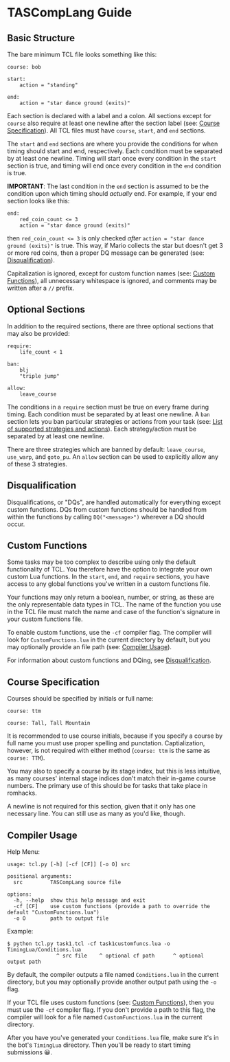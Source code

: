 # TASCompLang Guide
## <a name="basic-structure"></a>Basic Structure
The bare minimum TCL file looks something like this:
```
course: bob

start:
    action = "standing"

end:
    action = "star dance ground (exits)"
```
Each section is declared with a label and a colon. All sections except for `course` also require at least one newline after the section label (see: [Course Specification](#course-specification)). All TCL files must have `course`, `start`, and `end` sections.  

The `start` and `end` sections are where you provide the conditions for when timing should start and end, respectively. Each condition must be separated by at least one newline. Timing will start once every condition in the `start` section is true, and timing will end once every condition in the `end` condition is true.

**IMPORTANT**: The last condition in the `end` section is assumed to be the condition upon which timing should *actually* end. For example, if your end section looks like this:
```
end:
    red_coin_count <= 3
    action = "star dance ground (exits)"
```
then `red_coin_count <= 3` is only checked *after* `action = "star dance ground (exits)"` is true. This way, if Mario collects the star but doesn't get 3 or more red coins, then a proper DQ message can be generated (see: [Disqualification](#disqualification)).

Capitalization is ignored, except for custom function names (see: [Custom Functions](#custom-functions)), all unnecessary whitespace is ignored, and comments may be written after a `//` prefix.

## <a name="optional-sections"></a>Optional Sections
In addition to the required sections, there are three optional sections that may also be provided:
```
require:
    life_count < 1

ban:
    blj
    "triple jump"

allow:
    leave_course
```
The conditions in a `require` section must be true on every frame during timing. Each condition must be separated by at least one newline. A `ban` section lets you ban particular strategies or actions from your task (see: [List of supported strategies and actions](https://github.com/tjk113/TASCompLang/blob/main/strats_list.py)). Each strategy/action must be separated by at least one newline.  

There are three strategies which are banned by default: `leave_course`, `use_warp`, and `goto_pu`. An `allow` section can be used to explicitly allow any of these 3 strategies. 

## <a name="disqualification"></a>Disqualification
Disqualifications, or "DQs", are handled automatically for everything except custom functions. DQs from custom functions should be handled from within the functions by calling `DQ("<message>")` wherever a DQ should occur.

## <a name="custom-functions"></a>Custom Functions
Some tasks may be too complex to describe using only the default functionality of TCL. You therefore have the option to integrate your own custom Lua functions. In the `start`, `end`, and `require` sections, you have access to any global functions you've written in a custom functions file.  

Your functions may only return a boolean, number, or string, as these are the only representable data types in TCL. The name of the function you use in the TCL file must match the name and case of the function's signature in your custom functions file.

To enable custom functions, use the `-cf` compiler flag. The compiler will look for `CustomFunctions.lua` in the current directory by default, but you may optionally provide an file path (see: [Compiler Usage](#compiler-usage)).

For information about custom functions and DQing, see [Disqualification](#disqualification).

## <a name="course-specification"></a>Course Specification
Courses should be specified by initials or full name:
```
course: ttm
```
```
course: Tall, Tall Mountain
```
It is recommended to use course initials, because if you specify a course by full name you must use proper spelling and punctation. Captialization, however, is not required with either method (`course: ttm` is the same as `course: TTM`).  

You may also to specify a course by its stage index, but this is less intuitive, as many courses' internal stage indices don't match their in-game course numbers. The primary use of this should be for tasks that take place in romhacks.  

A newline is not required for this section, given that it only has one necessary line. You can still use as many as you'd like, though.

## <a name="compiler-usage"></a>Compiler Usage
Help Menu:
```
usage: tcl.py [-h] [-cf [CF]] [-o O] src

positional arguments:
  src         TASCompLang source file

options:
  -h, --help  show this help message and exit
  -cf [CF]    use custom functions (provide a path to override the default "CustomFunctions.lua")
  -o O        path to output file
```
Example:
```
$ python tcl.py task1.tcl -cf task1customfuncs.lua -o TimingLua/Conditions.lua
                ^ src file    ^ optional cf path      ^ optional output path
```
By default, the compiler outputs a file named `Conditions.lua` in the current directory, but you may optionally provide another output path using the `-o` flag.

If your TCL file uses custom functions (see: [Custom Functions](#custom-functions)), then you must use the `-cf` compiler flag. If you don't provide a path to this flag, the compiler will look for a file named `CustomFunctions.lua` in the current directory.

After you have you've generated your `Conditions.lua` file, make sure it's in the bot's `TimingLua` directory. Then you'll be ready to start timing submissions 😀.
